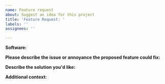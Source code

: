 ```yaml
---
name: Feature request
about: Suggest an idea for this project
title: 'Feature Request: '
labels: ''
assignees: ''

---
```


**Software:**

**Please describe the issue or annoyance the proposed feature could fix:**


**Describe the solution you'd like:**



**Additional context:**

